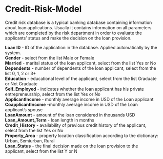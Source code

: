 # Credit-Risk-Model
Credit risk database is a typical banking database containing information about loan applications. Usually it contains information on all parameters which are completed by the risk department in order to evaluate the applicants’ status and make the decision on the loan provision.

**Loan ID** - ID of the application in the database. Applied automatically by the system. \
**Gender** - select from the list Male or Female \
**Married** - marital status of the loan applicant, select from the list Yes or No \
**Dependents** - number of dependents of the loan applicant, select from the list 0, 1, 2 or 3+ \
**Education** - educational level of the applicant, select from the list Graduate or Not Graduate \
**Self_Employed** - indicates whether the loan applicant has his private entrepreneurship, select from the list Yes or No \
**ApplicantIncome** - monthly average income in USD of the Loan applicant \
**CoapplicantIncome** -monthly average income in USD of the Loan applicant’s spouse \
**LoanAmount** - amount of the loan considered in thousands USD \
**Loan_Amount_Term** - loan length in months \
**Credit_History** - availability of previous credit history of the applicant, select from the list Yes or No \
**Property_Area** - property location classification according to the dictionary: Urban, Semiurban, Rural \
**Loan_Status** - the final decision made on the loan provision to the applicant, select from the list Y or N 
